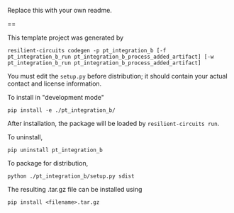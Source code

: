 Replace this with your own readme.

==

This template project was generated by

    resilient-circuits codegen -p pt_integration_b [-f pt_integration_b_run pt_integration_b_process_added_artifact] [-w pt_integration_b_run pt_integration_b_process_added_artifact]


You must edit the `setup.py` before distribution;
it should contain your actual contact and license information.

To install in "development mode"

    pip install -e ./pt_integration_b/

After installation, the package will be loaded by `resilient-circuits run`.


To uninstall,

    pip uninstall pt_integration_b


To package for distribution,

    python ./pt_integration_b/setup.py sdist

The resulting .tar.gz file can be installed using

    pip install <filename>.tar.gz
